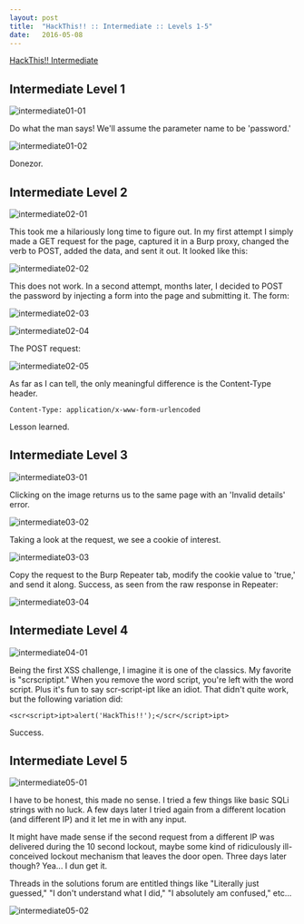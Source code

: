 ```yaml
---
layout: post
title:  "HackThis!! :: Intermediate :: Levels 1-5"
date:   2016-05-08
---
```


[HackThis!! Intermediate](https://www.hackthis.co.uk/levels/Intermediate)

## Intermediate Level 1

![intermediate01-01](/img/hackthis-intermediate/intermediate01-01.png)

Do what the man says! We'll assume the parameter name to be 'password.'

![intermediate01-02](/img/hackthis-intermediate/intermediate01-02.png)

Donezor.

## Intermediate Level 2

![intermediate02-01](/img/hackthis-intermediate/intermediate02-01.png)

This took me a hilariously long time to figure out.  In my first attempt I simply made a GET request for the page, captured it in a Burp proxy, changed the verb to POST, added the data, and sent it out. It looked like this:

![intermediate02-02](/img/hackthis-intermediate/intermediate02-02.png)

This does not work.  In a second attempt, months later, I decided to POST the password by injecting a form into the page and submitting it.  The form:

![intermediate02-03](/img/hackthis-intermediate/intermediate02-03.png)

![intermediate02-04](/img/hackthis-intermediate/intermediate02-04.png)

The POST request:

![intermediate02-05](/img/hackthis-intermediate/intermediate02-05.png)

As far as I can tell, the only meaningful difference is the Content-Type header.

```
Content-Type: application/x-www-form-urlencoded
```

Lesson learned.

## Intermediate Level 3

![intermediate03-01](/img/hackthis-intermediate/intermediate03-01.png)

Clicking on the image returns us to the same page with an 'Invalid details' error.

![intermediate03-02](/img/hackthis-intermediate/intermediate03-02.png)

Taking a look at the request, we see a cookie of interest.

![intermediate03-03](/img/hackthis-intermediate/intermediate03-03.png)

Copy the request to the Burp Repeater tab, modify the cookie value to 'true,' and send it along. Success, as seen from the raw response in Repeater:

![intermediate03-04](/img/hackthis-intermediate/intermediate03-04.png)

## Intermediate Level 4

![intermediate04-01](/img/hackthis-intermediate/intermediate04-01.png)

Being the first XSS challenge, I imagine it is one of the classics. My favorite is "scrscriptipt." When you remove the word script, you're left with the word script.  Plus it's fun to say scr-script-ipt like an idiot.  That didn't quite work, but the following variation did:

```
<scr<script>ipt>alert('HackThis!!');</scr</script>ipt>
```

Success.

## Intermediate Level 5

![intermediate05-01](/img/hackthis-intermediate/intermediate05-01.png)

I have to be honest, this made no sense. I tried a few things like basic SQLi strings with no luck. A few days later I tried again from a different location (and different IP) and it let me in with any input.

It might have made sense if the second request from a different IP was delivered during the 10 second lockout, maybe some kind of ridiculously ill-conceived lockout mechanism that leaves the door open. Three days later though? Yea... I dun get it.

Threads in the solutions forum are entitled things like "Literally just guessed," "I don't understand what I did," "I absolutely am confused," etc...

![intermediate05-02](/img/hackthis-intermediate/intermediate05-02.png)
